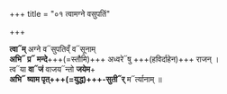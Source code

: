 +++
title = "०१ त्वामग्ने वसुपतिं"

+++

**त्वा᳓म्** अग्ने व᳓सुपतिव्ँ व᳓सूनाम्  
**अभि᳓ प्र᳓ मन्दे**+++(=स्तौमि)+++ अध्वरे᳓षु +++(हविर्दाहेन)+++ राजन् ।  
त्व᳓या **वा᳓जं** वाजय᳓न्तो **जयेम**+  
**अभि᳓ ष्याम पृत्+++(=युद्ध)+++-सुती᳓र्** म᳓र्त्यानाम् ॥
